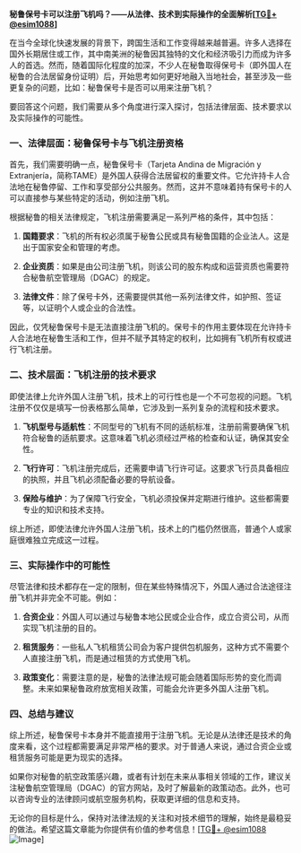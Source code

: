 **秘鲁保号卡可以注册飞机吗？——从法律、技术到实际操作的全面解析[[TG💪+ @esim1088](https://t.me/s/esim1088)]**

在当今全球化快速发展的背景下，跨国生活和工作变得越来越普遍。许多人选择在国外长期居住或工作，其中南美洲的秘鲁因其独特的文化和经济吸引力而成为许多人的首选。然而，随着国际化程度的加深，不少人在秘鲁取得保号卡（即外国人在秘鲁的合法居留身份证明）后，开始思考如何更好地融入当地社会，甚至涉及一些更复杂的问题，比如：秘鲁保号卡是否可以用来注册飞机？

要回答这个问题，我们需要从多个角度进行深入探讨，包括法律层面、技术要求以及实际操作的可能性。

### 一、法律层面：秘鲁保号卡与飞机注册资格

首先，我们需要明确一点，秘鲁保号卡（Tarjeta Andina de Migración y Extranjería，简称TAME）是外国人获得合法居留权的重要文件。它允许持卡人合法地在秘鲁停留、工作和享受部分公共服务。然而，这并不意味着持有保号卡的人可以直接参与某些特定的活动，例如注册飞机。

根据秘鲁的相关法律规定，飞机注册需要满足一系列严格的条件，其中包括：

1. **国籍要求**：飞机的所有权必须属于秘鲁公民或具有秘鲁国籍的企业法人。这是出于国家安全和管理的考虑。
   
2. **企业资质**：如果是由公司注册飞机，则该公司的股东构成和运营资质也需要符合秘鲁航空管理局（DGAC）的规定。

3. **法律文件**：除了保号卡外，还需要提供其他一系列法律文件，如护照、签证等，以证明个人或企业的合法性。

因此，仅凭秘鲁保号卡是无法直接注册飞机的。保号卡的作用主要体现在允许持卡人合法地在秘鲁生活和工作，但并不赋予其特定的权利，比如拥有飞机所有权或进行飞机注册。

### 二、技术层面：飞机注册的技术要求

即使法律上允许外国人注册飞机，技术上的可行性也是一个不可忽视的问题。飞机注册不仅仅是填写一份表格那么简单，它涉及到一系列复杂的流程和技术要求。

1. **飞机型号与适航性**：不同型号的飞机有不同的适航标准，注册前需要确保飞机符合秘鲁的适航要求。这意味着飞机必须经过严格的检查和认证，确保其安全性。

2. **飞行许可**：飞机注册完成后，还需要申请飞行许可证。这要求飞行员具备相应的执照，并且飞机必须配备必要的导航设备。

3. **保险与维护**：为了保障飞行安全，飞机必须投保并定期进行维护。这些都需要专业的知识和技术支持。

综上所述，即使法律允许外国人注册飞机，技术上的门槛仍然很高，普通个人或家庭很难独立完成这一过程。

### 三、实际操作中的可能性

尽管法律和技术都存在一定的限制，但在某些特殊情况下，外国人通过合法途径注册飞机并非完全不可能。例如：

1. **合资企业**：外国人可以通过与秘鲁本地公民或企业合作，成立合资公司，从而实现飞机注册的目的。

2. **租赁服务**：一些私人飞机租赁公司会为客户提供包机服务，这种方式不需要个人直接注册飞机，而是通过租赁的方式使用飞机。

3. **政策变化**：需要注意的是，秘鲁的法律法规可能会随着国际形势的变化而调整。未来如果秘鲁政府放宽相关政策，可能会允许更多外国人注册飞机。

### 四、总结与建议

综上所述，秘鲁保号卡本身并不能直接用于注册飞机。无论是从法律还是技术的角度来看，这个过程都需要满足非常严格的要求。对于普通人来说，通过合资企业或租赁服务可能是更为现实的选择。

如果你对秘鲁的航空政策感兴趣，或者有计划在未来从事相关领域的工作，建议关注秘鲁航空管理局（DGAC）的官方网站，及时了解最新的政策动态。此外，也可以咨询专业的法律顾问或航空服务机构，获取更详细的信息和支持。

无论你的目标是什么，保持对法律法规的关注和对技术细节的理解，始终是最稳妥的做法。希望这篇文章能为你提供有价值的参考信息！[[TG💪+ @esim1088](https://t.me/s/esim1088) ![Image](https://i.postimg.cc/4NQfJmqS/Snipaste-2025-05-13-00-14-12.png)]